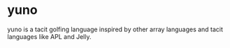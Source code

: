# yuno
yuno is a tacit golfing language inspired by other array languages and tacit languages like APL and Jelly.
